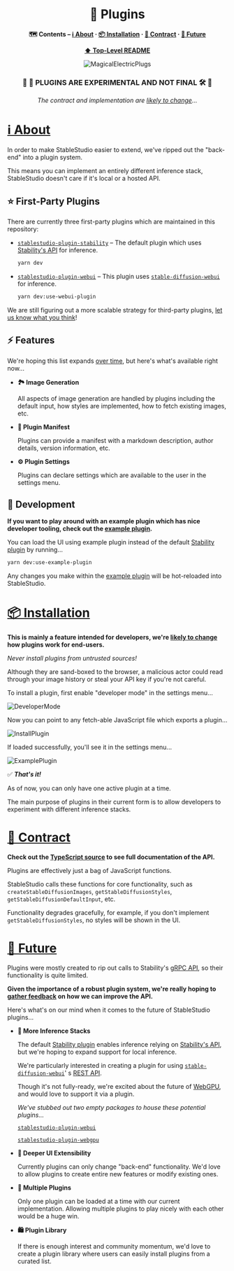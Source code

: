 <div align="center">

# 🔌 Plugins

**🗺
Contents – [ℹ️ About](#about) · [📦 Installation](#installation) · [🤝 Contract](#technology) · [🔮 Future](#conventions)**

**[⬆️ Top-Level README](../../README.md)**

![MagicalElectricPlugs](../../misc/MagicalElectricPlugs.png)

### 🚧 👷 **PLUGINS ARE EXPERIMENTAL AND NOT FINAL** 🛠 🚧

*The contract and implementation are [likely to change](https://github.com/Stability-AI/StableStudio/issues/3)...*

</div>

# <a id="about" href="#about">ℹ️ About</a>

In order to make StableStudio easier to extend, we've ripped out the "back-end" into a plugin system.

This means you can implement an entirely different inference stack, StableStudio doesn't care if it's local or a hosted
API.

## ⭐️ First-Party Plugins

There are currently three first-party plugins which are maintained in this repository:

*   [`stablestudio-plugin-stability`](../stablestudio-plugin-stability/src/index.ts) – The default plugin which
    uses [Stability's API](https://platform.stability.ai) for inference.

    ```bash
    yarn dev
    ```

*   [`stablestudio-plugin-webui`](../stablestudio-plugin-webui/README.md) – This plugin
    uses [`stable-diffusion-webui`](https://github.com/AUTOMATIC1111/stable-diffusion-webui) for inference.

    ```bash
    yarn dev:use-webui-plugin
    ```

We are still figuring out a more scalable strategy for third-party
plugins, [let us know what you think](https://github.com/Stability-AI/StableStudio/issues/3)!

## ⚡️ Features

We're hoping this list expands [over time](#future), but here's what's available right now...

*   **🏞 Image Generation**

    All aspects of image generation are handled by plugins including the default input, how styles are implemented, how to
    fetch existing images, etc.

*   **🪪 Plugin Manifest**

    Plugins can provide a manifest with a markdown description, author details, version information, etc.

*   **⚙️ Plugin Settings**

    Plugins can declare settings which are available to the user in the settings menu.

## 🧪 Development

**If you want to play around with an example plugin which has nice developer tooling, check out
the [example plugin](../stablestudio-plugin-example/src/index.ts).**

You can load the UI using example plugin instead of the
default [Stability plugin](../stablestudio-plugin-stability/src/index.ts) by running...

```bash
yarn dev:use-example-plugin
```

Any changes you make within the [example plugin](../stablestudio-plugin-example/src/index.ts) will be hot-reloaded into
StableStudio.

# <a id="installation" href="#installation">📦 Installation</a>

**This is mainly a feature intended for developers,
we're [likely to change](https://github.com/Stability-AI/StableStudio/issues/3) how plugins work for end-users.**

*Never install plugins from untrusted sources!*

Although they are sand-boxed to the browser, a malicious actor could read through your image history or steal your API
key if you're not careful.

To install a plugin, first enable "developer mode" in the settings menu...

![DeveloperMode](../../misc/DeveloperMode.png)

Now you can point to any fetch-able JavaScript file which exports a plugin...

![InstallPlugin](../../misc/InstallPlugin.png)

If loaded successfully, you'll see it in the settings menu...

![ExamplePlugin](../../misc/ExamplePlugin.png)

✅ ***That's it!***

As of now, you can only have one active plugin at a time.

The main purpose of plugins in their current form is to allow developers to experiment with different inference stacks.

# <a id="contract" href="#contract">🤝 Contract</a>

**Check out the [TypeScript source](./src/Plugin.ts) to see full documentation of the API.**

Plugins are effectively just a bag of JavaScript functions.

StableStudio calls these functions for core functionality, such
as `createStableDiffusionImages`, `getStableDiffusionStyles`, `getStableDiffusionDefaultInput`, etc.

Functionality degrades gracefully, for example, if you don't implement `getStableDiffusionStyles`, no styles will be
shown in the UI.

# <a id="future" href="#future">🔮 Future</a>

Plugins were mostly created to rip out calls to Stability's [gRPC API](https://platform.stability.ai), so their
functionality is quite limited.

**Given the importance of a robust plugin system, we're really hoping
to [gather feedback](https://github.com/Stability-AI/StableStudio/issues/3) on how we can improve the API.**

Here's what's on our mind when it comes to the future of StableStudio plugins...

*   **🧠 More Inference Stacks**

    The default [Stability plugin](../stablestudio-plugin-stability/src/index.ts) enables inference relying
    on [Stability's API](../stablestudio-plugin-stability/src/index.ts), but we're hoping to expand support for local
    inference.

    We're particularly interested in creating a plugin for
    using [`stable-diffusion-webui`](https://github.com/AUTOMATIC1111/stable-diffusion-webui)'
    s [REST API](https://github.com/AUTOMATIC1111/stable-diffusion-webui/wiki/API).

    Though it's not fully-ready, we're excited about the future
    of [WebGPU](https://developer.mozilla.org/en-US/docs/Web/API/WebGPU_API), and would love to support it via a plugin.

    *We've stubbed out two empty packages to house these potential plugins...*

    [`stablestudio-plugin-webui`](../stablestudio-plugin-webui/src/index.ts)

    [`stablestudio-plugin-webgpu`](../stablestudio-plugin-webgpu/src/index.ts)

*   **🎨 Deeper UI Extensibility**

    Currently plugins can only change "back-end" functionality. We'd love to allow plugins to create entire new features
    or modify existing ones.

*   **🧱 Multiple Plugins**

    Only one plugin can be loaded at a time with our current implementation. Allowing multiple plugins to play nicely with
    each other would be a huge win.

*   **🛍 Plugin Library**

    If there is enough interest and community momentum, we'd love to create a plugin library where users can easily
    install plugins from a curated list.
